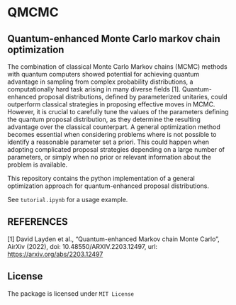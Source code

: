 # QMCMC

## Quantum-enhanced Monte Carlo markov chain optimization

The combination of classical Monte Carlo Markov chains (MCMC) methods with quantum computers showed potential for achieving quantum advantage in sampling from complex probability distributions, a computationally hard task arising in many diverse fields [1]. Quantum-enhanced proposal distributions, defined by parameterized unitaries, could outperform classical strategies in proposing effective moves in MCMC. However, it is crucial to carefully tune the values of the parameters defining the quantum proposal distribution, as they determine the resulting advantage over the classical counterpart. A general optimization method becomes essential when considering problems where is not possible to identify a reasonable parameter set a priori. This could happen when adopting complicated proposal strategies depending on a large number of parameters, or simply when no prior or relevant information about the problem is available.

This repository contains the python implementation of a general optimization approach for quantum-enhanced proposal distributions.

See ```tutorial.ipynb``` for a usage example.

## REFERENCES

[1] David Layden et al., “Quantum-enhanced Markov chain Monte Carlo”, AirXiv (2022),
doi: 10.48550/ARXIV.2203.12497, url: https://arxiv.org/abs/2203.12497

## License

The package is licensed under  ```MIT License```
